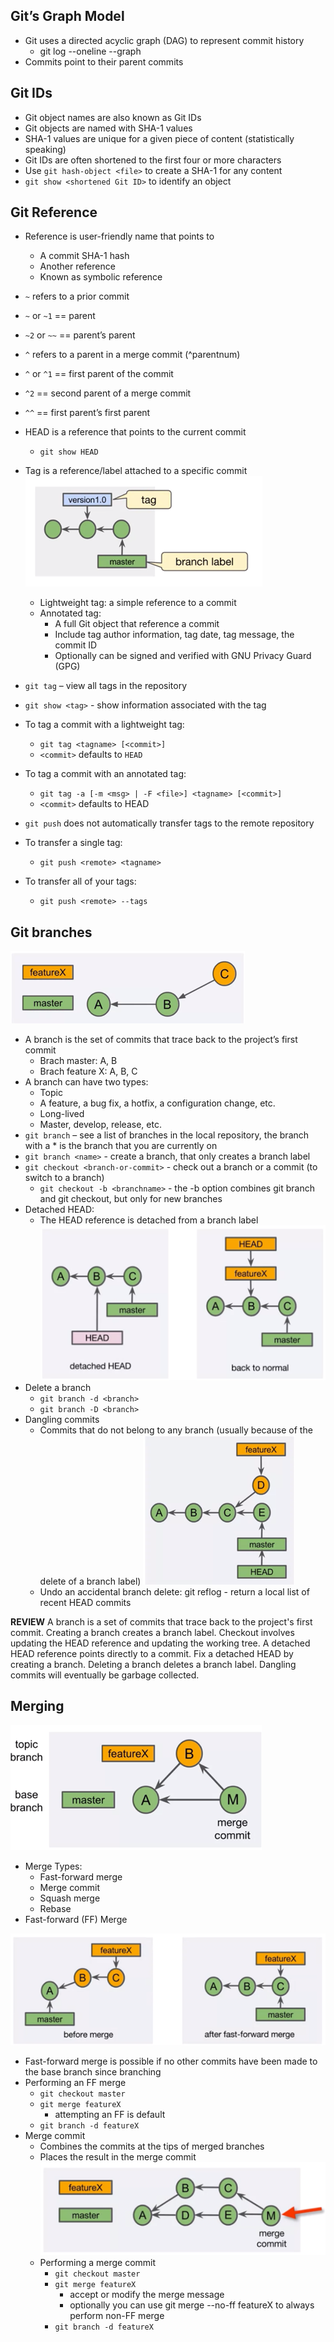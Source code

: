 ## Git’s Graph Model
* Git uses a directed acyclic graph (DAG) to represent commit history
  * git log --oneline  --graph
* Commits point to their parent commits

## Git IDs
* Git object names are also known as Git IDs
* Git objects are named with SHA-1 values
* SHA-1 values are unique for a given piece of content (statistically speaking)
* Git IDs are often shortened to the first four or more characters
* Use `git hash-object <file>` to create a SHA-1 for any content 
* `git show <shortened Git ID>` to identify an object

## Git Reference
* Reference is user-friendly name that points to 
  * A commit SHA-1 hash
  * Another reference
   * Known as symbolic reference
*	`~` refers to a prior commit
  *  `~` or `~1` == parent
  *	 `~2` or `~~` == parent’s parent
*	`^` refers to a parent in a merge commit (^parentnum)
  *  `^` or `^1` == first parent of the commit
  * `^2` == second parent of a merge commit
  *	`^^` == first parent’s first parent
*	HEAD is a reference that points to the current commit
    * `git show HEAD`
* Tag is a reference/label attached to a specific commit
![alt text](Picture1.png)

  * Lightweight tag: a simple reference to a commit
  * Annotated tag:
     * A full Git object that reference a commit
     * Include tag author information, tag date, tag message, the commit ID
     * Optionally can be signed and verified with GNU Privacy Guard (GPG)
* `git tag` – view all tags in the repository
*	`git show <tag>` - show information associated with the tag
*	To tag a commit with a lightweight tag:
    *  `git tag <tagname> [<commit>]`
    * `<commit>` defaults to `HEAD`
*	To tag a commit with an annotated tag:
    *	`git tag -a [-m <msg> | -F <file>] <tagname> [<commit>]` 
    *	`<commit>` defaults to HEAD 
*	`git push` does not automatically transfer tags to the remote repository
*	To transfer a single tag:
    *	 `git push <remote> <tagname>`
*	To transfer all of your tags:
    *	`git push <remote> --tags`

## Git branches
![alt text](Picture2.png)
*	A branch is the set of commits that trace back to the project’s first commit
    *	Brach master: A, B
    *	Brach feature X: A, B, C
*	A branch can have two types:
    * Topic
     * A feature, a bug fix, a hotfix, a configuration change, etc.
    *	Long-lived
     * Master, develop, release, etc.
*	`git branch` – see a list of branches in the local repository, the branch with a * is the branch that you are currently on
*	`git branch <name>` - create a branch, that only creates a branch label
*	`git checkout <branch-or-commit>` - check out a branch or a commit (to switch to a branch)
    * `git checkout -b <branchname>` - the -b option combines git branch and git checkout, but only for new branches
*	Detached HEAD:
    *	The HEAD reference is detached from a branch label 
![alt text](Picture3.png)
*	Delete a branch
    *	`git branch -d <branch>`
    *	`git branch -D <branch>`
*	Dangling commits
    *	Commits that do not belong to any branch (usually because of the delete of a branch label)
![alt text](Picture4.png)
    *	Undo an accidental branch delete: git reflog - return a local list of recent HEAD commits

**REVIEW**
A branch is a set of commits that trace back to the project's first commit. 
Creating a branch creates a branch label. 
Checkout involves updating the HEAD reference and updating the working tree. 
A detached HEAD reference points directly to a commit. 
Fix a detached HEAD by creating a branch. 
Deleting a branch deletes a branch label. 
Dangling commits will eventually be garbage collected.

## Merging
![alt text](Picture5.png)
* Merge Types:
  * Fast-forward merge
  * Merge commit
  * Squash merge
  * Rebase
 * Fast-forward (FF) Merge 
 
 ![alt text](Picture6.png)
  * Fast-forward merge is possible if no other commits have been made to the base branch since branching
  * Performing an FF merge
    * `git checkout master`
    * `git merge featureX`
      * attempting an FF is default
    * `git branch -d featureX`
* Merge commit
  * Combines the commits at the tips of merged branches
  * Places the result in the merge commit
![alt text](Picture7.png)  
  * Performing a merge commit
    * `git checkout master`
    * `git merge featureX`
      * accept or modify the merge message
      * optionally you can use git merge --no-ff featureX to always perform non-FF merge
    * `git branch -d featureX`
  
 
 
 
 
 
